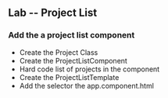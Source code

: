## Lab -- Project List

### Add the a project list component

- Create the Project Class
- Create the ProjectListComponent
 - Hard code list of projects in the component
- Create the ProjectListTemplate
- Add the selector the app.component.html
